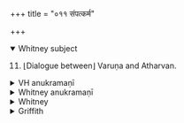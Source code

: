 +++
title = "०११ संपत्कर्म"

+++
<details open><summary>Whitney subject</summary>

11. ⌊Dialogue between⌋ Varuṇa and Atharvan.
</details>

<details><summary>VH anukramaṇī</summary>

संपत्कर्म।  
१-११ अथर्वा। वरुणः (प्रश्नोत्तरम्)। त्रिष्टुप्, १ भुरिक्, ३ पङ्क्तिः, ६ पञ्चपदा अतिशक्वरी, ११ त्र्यवसाना षट्-पदा अत्यष्टिः।
</details>

<details><summary>Whitney anukramaṇī</summary>

[Atharvan.—ekādaśakam. vāruṇam. trāiṣṭubham: 1. bhurij; 3. pan̄kti; 6. 5-p. atiśakvarī; 11. 3-av. 6-p. atyaṣṭi.]
</details>

<details><summary>Whitney</summary>

### Comment
Found also in Pāipp. viii. It is used by Kāuś. only once, and in a connection which casts no light upon it, namely at 12. 1, in a rite for general welfare (one eats a dish of milk-rice cooked on a fire of mādānaka-sticks). It is not quoted at all by Vāit. The interpretation in detail is difficult and far from certain.
</details>

<details><summary>Griffith</summary>

A dialogue between Atharvan and Varuna
</details>

